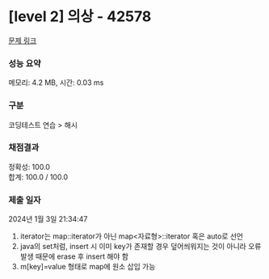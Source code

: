 # [level 2] 의상 - 42578 

[문제 링크](https://school.programmers.co.kr/learn/courses/30/lessons/42578#) 

### 성능 요약

메모리: 4.2 MB, 시간: 0.03 ms

### 구분

코딩테스트 연습 > 해시

### 채점결과

정확성: 100.0<br/>합계: 100.0 / 100.0

### 제출 일자

2024년 1월 3일 21:34:47

1. iterator는 map::iterator가 아닌 map<자료형>::iterator 혹은 auto로 선언
2. java의 set처럼, insert 시 이미 key가 존재할 경우 덮어씌워지는 것이 아니라 오류 발생
때문에 erase 후 insert 해야 함
4. m[key]=value 형태로 map에 원소 삽입 가능
